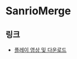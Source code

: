 # SanrioMerge

## 링크
- [플레이 영상 및 다운로드](https://drive.google.com/drive/folders/1z0e6U7C63V-joxj1Rdy-dAwZ0cjxkZ6C)
